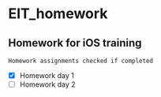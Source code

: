 # EIT_homework
## Homework for iOS training 

`Homework assignments checked if completed`

- [x] Homework day 1
- [ ] Homework day 2
